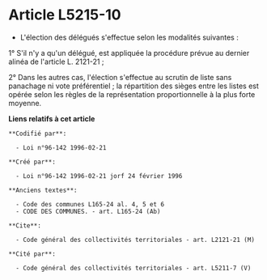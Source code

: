 # Article L5215-10

- L'élection des délégués s'effectue selon les modalités suivantes :

1° S'il n'y a qu'un délégué, est appliquée la procédure prévue au dernier alinéa de l'article L. 2121-21 ;

2° Dans les autres cas, l'élection s'effectue au scrutin de liste sans panachage ni vote préférentiel ; la répartition des
sièges entre les listes est opérée selon les règles de la représentation proportionnelle à la plus forte moyenne.

**Liens relatifs à cet article**

	**Codifié par**:

	  - Loi n°96-142 1996-02-21

	**Créé par**:

	  - Loi n°96-142 1996-02-21 jorf 24 février 1996

	**Anciens textes**:

	  - Code des communes L165-24 al. 4, 5 et 6
	  - CODE DES COMMUNES. - art. L165-24 (Ab)

	**Cite**:

	  - Code général des collectivités territoriales - art. L2121-21 (M)

	**Cité par**:

	  - Code général des collectivités territoriales - art. L5211-7 (V)
